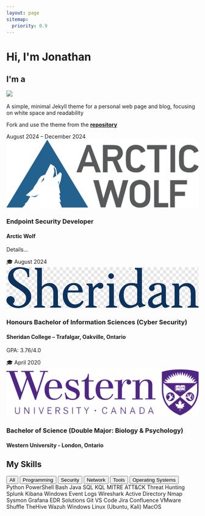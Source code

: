 ```yaml
---
layout: page
sitemap:
  priority: 0.9
---
```


<div class="intro">
  <h1>Hi, I'm Jonathan</h1>
  <h2>I'm a <span id="typed"></span></h2>
  <a href="#timeline" class="scroll-cue">
    <div class="arrow-down"></div>
  </a>
</div>

<img src="{{ '/assets/img/pudhina.jpg' | prepend: site.baseurl }}" id="about-img">

<div id="describe-text">
	<p>A simple, minimal Jekyll theme for a personal web page and blog, focusing on white space and readability</p>
	<p>Fork and use the theme from the <strong> <a href="https://github.com/knhash/Pudhina"> repository</a> </strong></p>
</div>

<!-- Start of timeline -->
<!-- Arctic Wolf -->
<div class="main-timeline" id="timeline">
  <div class="timeline-block">
    <span class="timeline-date">August 2024 – December 2024</span>
    <div class="timeline-marker experience"></div>
    <div class="timeline-content">
      <img src="assets\img\aw-logo.png" class="timeline-logo" alt="Arctic Wolf Logo">
      <h3>Endpoint Security Developer</h3>
      <h4>Arctic Wolf</h4>
      <p>Details...</p>
    </div>
  </div>
  
  <!-- Sheridan College -->
  <div class="timeline-block">
    <span class="timeline-date">🎓 August 2024</span>
    <div class="timeline-marker education"></div>
    <div class="timeline-content">
      <img src="assets\img\sheridan-logo.png" class="timeline-logo" alt="Sheridan College Logo">
      <h3>Honours Bachelor of Information Sciences (Cyber Security)</h3>
      <h4>Sheridan College – Trafalgar, Oakville, Ontario</h4>
      <p>GPA: 3.76/4.0</p>
    </div>
  </div>
  <!-- Western University -->
  <div class="timeline-block">
    <span class="timeline-date">🎓 April 2020</span>
    <div class="timeline-marker education"></div>
    <div class="timeline-content">
      <img src="assets\img\western-university-logo.png" class="timeline-logo" alt="Western University Logo">
      <h3>Bachelor of Science (Double Major: Biology & Psychology)</h3>
      <h4>Western University - London, Ontario</h4>
    </div>
  </div>
</div>
  <!-- End of timeline -->

<!-- Skills Section -->
<!-- Skills Section (Filterable Tags) -->
<section class="skills-section" id="skills">
  <h2 class="section-title">My Skills</h2>

  <!-- Filter buttons -->
  <div class="filter-buttons">
    <button class="filter-btn active" data-filter="all">All</button>
    <button class="filter-btn" data-filter="programming">Programming</button>
    <button class="filter-btn" data-filter="security">Security</button>
    <button class="filter-btn" data-filter="network">Network</button>
    <button class="filter-btn" data-filter="tools">Tools</button>
    <button class="filter-btn" data-filter="os">Operating Systems</button>
  </div>

  <!-- Skills tag grid -->
  <div class="skills-tags">
    <!-- Programming -->
    <span class="tag" data-category="programming">Python</span>
    <span class="tag" data-category="programming">PowerShell</span>
    <span class="tag" data-category="programming">Bash</span>
    <span class="tag" data-category="programming">Java</span>
    <span class="tag" data-category="programming">SQL</span>
    <span class="tag" data-category="programming">KQL</span>
    <!-- Security -->
    <span class="tag" data-category="security">MITRE ATT&CK</span>
    <span class="tag" data-category="security">Threat Hunting</span>
    <span class="tag" data-category="security">Splunk</span>
    <span class="tag" data-category="security">Kibana</span>
    <span class="tag" data-category="security">Windows Event Logs</span>
    <!-- Network -->
    <span class="tag" data-category="network">Wireshark</span>
    <span class="tag" data-category="network">Active Directory</span>
    <span class="tag" data-category="network">Nmap</span>
    <span class="tag" data-category="network">Sysmon</span>
    <span class="tag" data-category="network">Grafana</span>
    <span class="tag" data-category="network">EDR Solutions</span>
    <!-- Tools -->
    <span class="tag" data-category="tools">Git</span>
    <span class="tag" data-category="tools">VS Code</span>
    <span class="tag" data-category="tools">Jira</span>
    <span class="tag" data-category="tools">Confluence</span>
    <span class="tag" data-category="tools">VMware</span>
    <span class="tag" data-category="tools">Shuffle</span>
    <span class="tag" data-category="tools">TheHive</span>
    <span class="tag" data-category="tools">Wazuh</span>
    <!-- Operating Systems -->
    <span class="tag" data-category="os">Windows</span>
    <span class="tag" data-category="os">Linux (Ubuntu, Kali)</span>
    <span class="tag" data-category="os">MacOS</span>
  </div>
</section>
<!-- End of Skills Section -->
